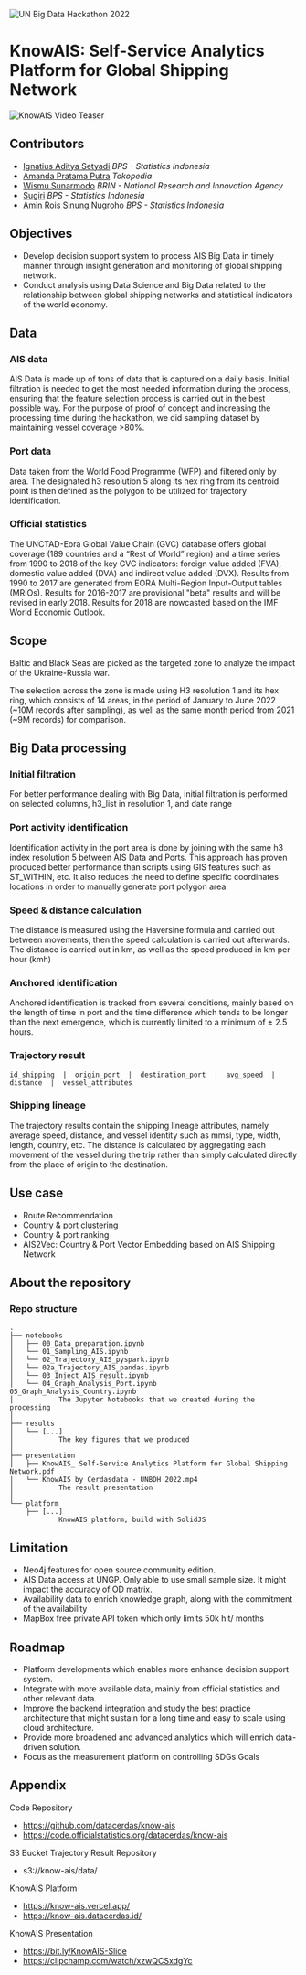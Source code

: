 ![UN Big Data Hackathon 2022](https://unstats.un.org/bigdata/assets/img/hackathon-web-banner.png "UNBDH 2022")

# KnowAIS: Self-Service Analytics Platform for Global Shipping Network

![KnowAIS Video Teaser](https://clipchamp.com/watch/xzwQCSxdgYc)

<!-- *** -->

## Contributors
- [Ignatius Aditya Setyadi](https://www.linkedin.com/in/adityasetyadi/) *BPS - Statistics Indonesia*
- [Amanda Pratama Putra]() *Tokopedia*
- [Wismu Sunarmodo]() *BRIN - National Research and Innovation Agency*
- [Sugiri]() *BPS - Statistics Indonesia*
- [Amin Rois Sinung Nugroho]() *BPS - Statistics Indonesia*

## Objectives
* Develop decision support system to process AIS Big Data in timely manner through insight generation and monitoring of global shipping network.
* Conduct analysis using Data Science and Big Data related to the relationship between global shipping networks and statistical indicators of the world economy.

## Data

### AIS data

AIS Data is made up of tons of data that is captured on a daily basis. Initial filtration is needed to get the most needed information during the process, ensuring that the feature selection process is carried out in the best possible way.
For the purpose of proof of concept and increasing the processing time during the hackathon, we did sampling dataset by maintaining vessel coverage >80%.


### Port data

Data taken from the World Food Programme (WFP) and filtered only by area.
The designated h3 resolution 5 along its hex ring from its centroid point is then defined as the polygon to be utilized for trajectory identification.

### Official statistics

The UNCTAD-Eora Global Value Chain (GVC) database offers global coverage (189 countries and a “Rest of World” region) and a time series from 1990 to 2018 of the key GVC indicators: foreign value added (FVA), domestic value added (DVA) and indirect value added (DVX). 
Results from 1990 to 2017 are generated from EORA Multi-Region Input-Output tables (MRIOs). Results for 2016-2017 are provisional "beta" results and will be revised in early 2018. Results for 2018 are nowcasted based on the IMF World Economic Outlook.

## Scope

Baltic and Black Seas are picked as the targeted zone to analyze the impact of the Ukraine-Russia war.

The selection across the zone is made using H3 resolution 1 and its hex ring, which consists of 14 areas, in the period of January to June 2022 (~10M records after sampling), as well as the same month period from 2021 (~9M records) for comparison.

## Big Data processing

### Initial filtration
For better performance dealing with Big Data, initial filtration is performed on selected columns, h3_list in resolution 1, and date range

### Port activity identification
Identification activity in the port area is done by joining with the same h3 index resolution 5 between AIS Data and Ports. This approach has proven produced better performance than scripts using GIS features such as ST_WITHIN, etc. 
It also reduces the need to define specific coordinates locations in order to manually generate port polygon area.

### Speed & distance calculation
The distance is measured using the Haversine formula and carried out between movements, then the speed calculation is carried out afterwards.
The distance is carried out in km, as well as the speed produced in km per hour (kmh)

### Anchored identification
Anchored identification is tracked from several conditions, mainly based on the length of time in port and the time difference which tends to be longer than the next emergence, which is currently limited to a minimum of ± 2.5 hours.

### Trajectory result
```id_shipping  |  origin_port  |  destination_port  |  avg_speed  |  distance  |  vessel_attributes```


### Shipping lineage
The trajectory results contain the shipping lineage attributes, namely average speed, distance, and vessel identity such as mmsi, type, width, length, country, etc. 
The distance is calculated by aggregating each movement of the vessel during the trip rather than simply calculated directly from the place of origin to the destination.


## Use case
* Route Recommendation
* Country & port clustering 
* Country & port ranking
* AIS2Vec: Country & Port Vector Embedding based on AIS Shipping Network


## About the repository

### Repo structure

    .
    ├── notebooks
    │   ├── 00_Data_preparation.ipynb
    │   └── 01_Sampling_AIS.ipynb
    │   └── 02_Trajectory_AIS_pyspark.ipynb
    │   └── 02a_Trajectory_AIS_pandas.ipynb
    │   └── 03_Inject_AIS_result.ipynb
    │   └── 04_Graph_Analysis_Port.ipynb
    05_Graph_Analysis_Country.ipynb
    │           The Jupyter Notebooks that we created during the processing
    │
    ├── results
    │   └── [...]
    │           The key figures that we produced
    │
    ├── presentation
    │   ├── KnowAIS_ Self-Service Analytics Platform for Global Shipping Network.pdf
    │   └── KnowAIS by Cerdasdata - UNBDH 2022.mp4
    │           The result presentation
    │
    └── platform
        ├── [...]
                KnowAIS platform, build with SolidJS


## Limitation

* Neo4j features for open source community edition.
* AIS Data access at UNGP. Only able to use small sample size. It might impact the accuracy of OD matrix.
* Availability data to enrich knowledge graph, along with the commitment of the availability
* MapBox free private API token which only limits 50k hit/ months 


## Roadmap

* Platform developments which enables more enhance decision support system.
* Integrate with more available data, mainly from official statistics and other relevant data. 
* Improve the backend integration and study the best practice architecture that might sustain for a long time and easy to scale using cloud architecture.
* Provide more broadened and advanced analytics which will enrich data-driven solution.
* Focus as the measurement platform on controlling SDGs Goals


## Appendix
Code Repository
* https://github.com/datacerdas/know-ais 
* https://code.officialstatistics.org/datacerdas/know-ais 

S3 Bucket Trajectory Result Repository
* s3://know-ais/data/ 

KnowAIS Platform
* https://know-ais.vercel.app/ 
* https://know-ais.datacerdas.id/

KnowAIS Presentation
* https://bit.ly/KnowAIS-Slide 
* https://clipchamp.com/watch/xzwQCSxdgYc 



